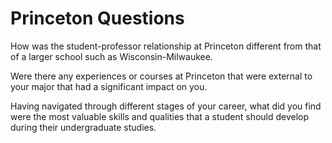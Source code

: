 # Princeton Questions

How was the student-professor relationship at Princeton different from that of
a larger school such as Wisconsin-Milwaukee.

Were there any experiences or courses at Princeton that were external to your
major that had a significant impact on you.

Having navigated through different stages of your career, what did you find
were the most valuable skills and qualities that a student should develop
during their undergraduate studies.
